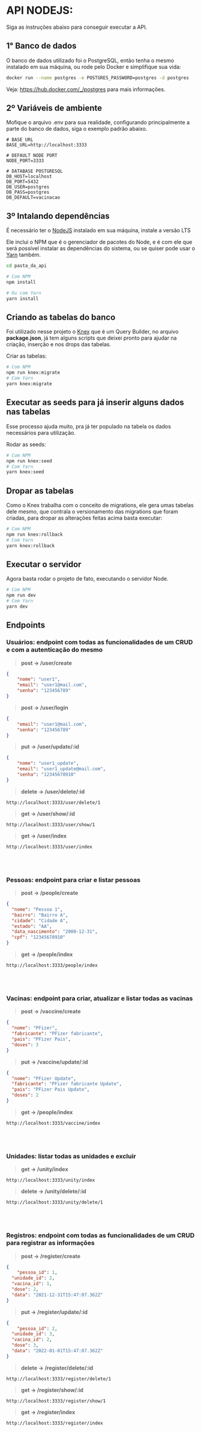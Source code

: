 # API NODEJS:

Siga as instruções abaixo para conseguir executar a API.

## 1° Banco de dados

O banco de dados utilizado foi o PostgreSQL, então tenha o mesmo instalado em sua máquina, ou rode pelo Docker e simplifique sua vida:

```bash
docker run --name postgres -e POSTGRES_PASSWORD=postgres -d postgres
```
Veja: https://hub.docker.com/_/postgres para mais informações.

## 2º Variáveis de ambiente

Mofique o arquivo .env para sua realidade, configurando principalmente a parte do banco de dados, siga o exemplo padrão abaixo.

```text
# BASE URL
BASE_URL=http://localhost:3333

# DEFAULT NODE PORT
NODE_PORT=3333

# DATABASE POSTGRESQL
DB_HOST=localhost
DB_PORT=5432
DB_USER=postgres
DB_PASS=postgres
DB_DEFAULT=vacinacao
```

## 3º Intalando dependências

É necessário ter o [NodeJS](https://nodejs.org) instalado em sua máquina, instale a versão LTS

Ele inclui o NPM que é o gerenciador de pacotes do Node, e é com ele que será possível instalar as dependências do sistema, ou se quiser pode usar o [Yarn](https://yarnpkg.com) também.

```bash
cd pasta_da_api

# Com NPM
npm install

# Ou com Yarn
yarn install
```

## Criando as tabelas do banco

Foi utilizado nesse projeto o [Knex](https://knexjs.org/) que é um Query Builder, no arquivo **package.json**, já tem alguns scripts que deixei pronto para ajudar na criação, inserção e nos drops das tabelas.


Criar as tabelas:

```bash
# Com NPM
npm run knex:migrate
# Com Yarn
yarn knex:migrate
```

## Executar as seeds para já inserir alguns dados nas tabelas

Esse processo ajuda muito, pra já ter populado na tabela os dados necessários para utilização.

Rodar as seeds:

```bash
# Com NPM
npm run knex:seed
# Com Yarn
yarn knex:seed
```

## Dropar as tabelas

Como o Knex trabalha com o conceito de migrations, ele gera umas tabelas dele mesmo, que contrala o versionamento das migrations que foram criadas, para dropar as alterações feitas acima basta executar:

```bash
# Com NPM
npm run knex:rollback
# Com Yarn
yarn knex:rollback
```

## Executar o servidor

Agora basta rodar o projeto de fato, executando o servidor Node.

```bash
# Com NPM
npm run dev
# Com Yarn
yarn dev
```

## Endpoints

### Usuários: endpoint com todas as funcionalidades de um CRUD e com a autenticação do mesmo

> **post -> /user/create**

```json
{
	"nome": "user1",
	"email": "user1@mail.com",
	"senha": "123456789"
}
```

> **post -> /user/login**

```json
{
	"email": "user1@mail.com",
	"senha": "123456789"
}
```

> **put -> /user/update/:id**

```json
{
	"nome": "user1_update",
	"email": "user1_update@mail.com",
	"senha": "12345678910"
}
```

> **delete -> /user/delete/:id**

```text
http://localhost:3333/user/delete/1
```

> **get -> /user/show/:id**

```text
http://localhost:3333/user/show/1
```

> **get -> /user/index**

```text
http://localhost:3333/user/index
```

<br />
<br />

### Pessoas: endpoint para criar e listar pessoas

> **post -> /people/create**

```json
{
  "nome": "Pessoa 1",
  "bairro": "Bairro A",
  "cidade": "Cidade A",
  "estado": "AA",
  "data_nascimento": "2000-12-31",
  "cpf": "12345678910"
}
```

> **get -> /people/index**

```text
http://localhost:3333/people/index
```

<br />
<br />

### Vacinas: endpoint para criar, atualizar e listar todas as vacinas

> **post -> /vaccine/create**

```json
{
  "nome": "PFizer",
  "fabricante": "PFizer fabricante",
  "pais": "PFizer Pais",
  "doses": 3
}
```

> **put -> /vaccine/update/:id**

```json
{
  "nome": "PFizer Update",
  "fabricante": "PFizer fabricante Update",
  "pais": "PFizer Pais Update",
  "doses": 2
}
```

> **get -> /people/index**

```text
http://localhost:3333/vaccine/index
```

<br />
<br />

### Unidades: listar todas as unidades e excluir

> **get -> /unity/index**

```text
http://localhost:3333/unity/index
```

> **delete -> /unity/delete/:id**

```text
http://localhost:3333/unity/delete/1
```

<br />
<br />


### Registros: endpoint com todas as funcionalidades de um CRUD para registrar as informações

> **post -> /register/create**

```json
{
	"pessoa_id": 1,
  "unidade_id": 2,
  "vacina_id": 1,
  "dose": 2,
  "data": "2021-12-31T15:47:07.362Z"
}
```

> **put -> /register/update/:id**

```json
{
	"pessoa_id": 2,
  "unidade_id": 3,
  "vacina_id": 2,
  "dose": 3,
  "data": "2022-01-01T15:47:07.362Z"
}
```

> **delete -> /register/delete/:id**

```text
http://localhost:3333/register/delete/1
```

> **get -> /register/show/:id**

```text
http://localhost:3333/register/show/1
```

> **get -> /register/index**

```text
http://localhost:3333/register/index
```
